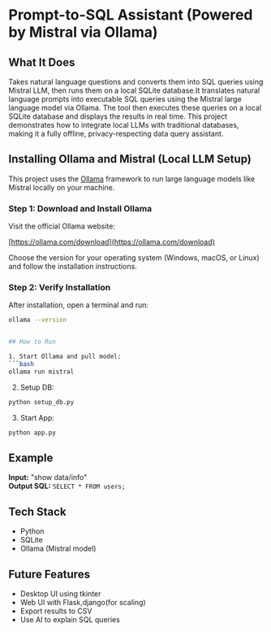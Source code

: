 # Prompt-to-SQL Assistant (Powered by Mistral via Ollama)

## What It Does
Takes natural language questions and converts them into SQL queries using Mistral LLM, then runs them on a local SQLite database.It translates natural language prompts into executable SQL queries using the Mistral large language model via Ollama. The tool then executes these queries on a local SQLite database and displays the results in real time.
This project demonstrates how to integrate local LLMs with traditional databases, making it a fully offline, privacy-respecting data query assistant.

## Installing Ollama and Mistral (Local LLM Setup)

This project uses the [Ollama](https://ollama.com) framework to run large language models like Mistral locally on your machine.

### Step 1: Download and Install Ollama

Visit the official Ollama website:

[https://ollama.com/download](https://ollama.com/download)

Choose the version for your operating system (Windows, macOS, or Linux) and follow the installation instructions.

### Step 2: Verify Installation

After installation, open a terminal and run:

```bash
ollama --version


## How to Run

1. Start Ollama and pull model:
```bash
ollama run mistral
```

2. Setup DB:
```bash
python setup_db.py
```

3. Start App:
```bash
python app.py
```

##  Example
**Input:** "show data/info"  
**Output SQL:** `SELECT * FROM users;`

## Tech Stack
- Python
- SQLite
- Ollama (Mistral model)

## Future Features
- Desktop UI using tkinter
- Web UI with Flask,django(for scaling)
- Export results to CSV
- Use AI to explain SQL queries
